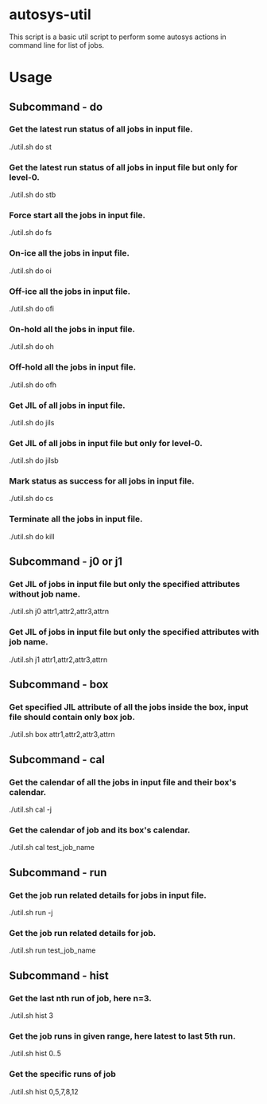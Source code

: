# autosys-util

This script is a basic util script to perform some autosys actions in command line for list of jobs.

# Usage

## Subcommand - do

### Get the latest run status of all jobs in input file.
./util.sh do st

### Get the latest run status of all jobs in input file but only for level-0.
./util.sh do stb

### Force start all the jobs in input file.
./util.sh do fs

### On-ice all the jobs in input file.
./util.sh do oi

### Off-ice all the jobs in input file.
./util.sh do ofi

### On-hold all the jobs in input file.
./util.sh do oh

### Off-hold all the jobs in input file.
./util.sh do ofh

### Get JIL of all jobs in input file.
./util.sh do jils

### Get JIL of all jobs in input file but only for level-0.
./util.sh do jilsb

### Mark status as success for all jobs in input file.
./util.sh do cs

### Terminate all the jobs in input file.
./util.sh do kill

## Subcommand - j0 or j1

### Get JIL of jobs in input file but only the specified attributes without job name.
./util.sh j0 attr1,attr2,attr3,attrn

### Get JIL of jobs in input file but only the specified attributes with job name.
./util.sh j1 attr1,attr2,attr3,attrn

## Subcommand - box

### Get specified JIL attribute of all the jobs inside the box, input file should contain only box job.
./util.sh box attr1,attr2,attr3,attrn

## Subcommand - cal

### Get the calendar of all the jobs in input file and their box's calendar.
./util.sh cal -j

### Get the calendar of job and its box's calendar.
./util.sh cal test_job_name

## Subcommand - run

### Get the job run related details for jobs in input file.
./util.sh run -j

### Get the job run related details for job.
./util.sh run test_job_name

## Subcommand - hist

### Get the last nth run of job, here n=3.
./util.sh hist 3

### Get the job runs in given range, here latest to last 5th run.
./util.sh hist 0..5

### Get the specific runs of job
./util.sh hist 0,5,7,8,12

